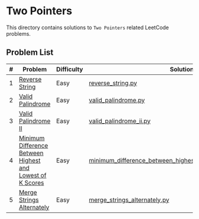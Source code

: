 # Two Pointers

This directory contains solutions to `Two Pointers` related LeetCode problems.

## Problem List

| # | Problem | Difficulty | Solution |
|---|---------|------------|----------|
| 1 | [Reverse String](https://leetcode.com/problems/reverse-string/) | Easy | [reverse_string.py](./easy/reverse_string.py) |
| 2 | [Valid Palindrome](https://leetcode.com/problems/valid-palindrome/) | Easy | [valid_palindrome.py](./easy/valid_palindrome.py) |
| 3 | [Valid Palindrome II](https://leetcode.com/problems/valid-palindrome-ii/) | Easy | [valid_palindrome_ii.py](./easy/valid_palindrome_ii.py) |
| 4 | [Minimum Difference Between Highest and Lowest of K Scores](https://leetcode.com/problems/minimum-difference-between-highest-and-lowest-of-k-scores/) | Easy | [minimum_difference_between_highest_and_lowest_of_k_scores.py](./easy/minimum_difference_between_highest_and_lowest_of_k_scores.py) |
| 5 | [Merge Strings Alternately](https://leetcode.com/problems/merge-strings-alternately/) | Easy | [merge_strings_alternately.py](./easy/merge_strings_alternately.py) |